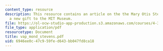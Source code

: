 ```yaml
---
content_type: resource
description: This resource contains an article on the the Mary Otis Stevens Collection,
  a new gift to the MIT Museum.
file: https://ol-ocw-studio-app-production.s3.amazonaws.com/courses/4-303-the-production-of-space-art-architecture-and-urbanism-in-dialogue-fall-2006/6946ee0c47c959fed643bb047fd8ca18_vap_mond_stevens.pdf
file_type: application/pdf
resourcetype: Document
title: vap_mond_stevens.pdf
uid: 6946ee0c-47c9-59fe-d643-bb047fd8ca18
---
```

